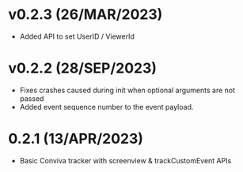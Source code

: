 # v0.2.3 (26/MAR/2023)
- Added API to set UserID / ViewerId

# v0.2.2 (28/SEP/2023)
- Fixes crashes caused during init when optional arguments are not passed
- Added event sequence number to the event payload.

# 0.2.1 (13/APR/2023)
- Basic Conviva tracker with screenview & trackCustomEvent APIs
